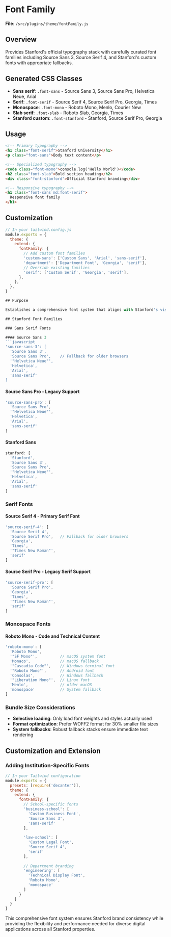 # Font Family

**File**: `/src/plugins/theme/fontFamily.js`

## Overview
Provides Stanford's official typography stack with carefully curated font families including Source Sans 3, Source Serif 4, and Stanford's custom fonts with appropriate fallbacks.

## Generated CSS Classes

- **Sans serif**: `.font-sans` - Source Sans 3, Source Sans Pro, Helvetica Neue, Arial
- **Serif**: `.font-serif` - Source Serif 4, Source Serif Pro, Georgia, Times
- **Monospace**: `.font-mono` - Roboto Mono, Menlo, Courier New
- **Slab serif**: `.font-slab` - Roboto Slab, Georgia, Times
- **Stanford custom**: `.font-stanford` - Stanford, Source Serif Pro, Georgia

## Usage

```html
<!-- Primary typography -->
<h1 class="font-serif">Stanford University</h1>
<p class="font-sans">Body text content</p>

<!-- Specialized typography -->
<code class="font-mono">console.log('Hello World')</code>
<h2 class="font-slab">Bold section heading</h2>
<div class="font-stanford">Official Stanford branding</div>

<!-- Responsive typography -->
<h1 class="font-sans md:font-serif">
  Responsive font family
</h1>
```

## Customization

```javascript
// In your tailwind.config.js
module.exports = {
  theme: {
    extend: {
      fontFamily: {
        // Add custom font families
        'custom-sans': ['Custom Sans', 'Arial', 'sans-serif'],
        'department': ['Department Font', 'Georgia', 'serif'],
        // Override existing families
        'serif': ['Custom Serif', 'Georgia', 'serif'],
      },
    },
  },
}

## Purpose

Establishes a comprehensive font system that aligns with Stanford's visual identity guidelines while maintaining web performance and cross-platform compatibility. The plugin provides semantic font family names that correspond to specific usage contexts within Stanford's design system.

## Stanford Font Families

### Sans Serif Fonts

#### Source Sans 3
```javascript
'source-sans-3': [
  'Source Sans 3', 
  'Source Sans Pro',    // Fallback for older browsers
  '"Helvetica Neue"', 
  'Helvetica', 
  'Arial', 
  'sans-serif'
]
```

#### Source Sans Pro - Legacy Support
```javascript
'source-sans-pro': [
  'Source Sans Pro', 
  '"Helvetica Neue"', 
  'Helvetica', 
  'Arial', 
  'sans-serif'
]
```

#### Stanford Sans
```javascript
stanford: [
  'Stanford', 
  'Source Sans 3', 
  'Source Sans Pro', 
  '"Helvetica Neue"', 
  'Helvetica', 
  'Arial', 
  'sans-serif'
]
```

### Serif Fonts

#### Source Serif 4 - Primary Serif Font
```javascript
'source-serif-4': [
  'Source Serif 4', 
  'Source Serif Pro',   // Fallback for older browsers
  'Georgia', 
  'Times', 
  '"Times New Roman"', 
  'serif'
]
```

#### Source Serif Pro - Legacy Serif Support
```javascript
'source-serif-pro': [
  'Source Serif Pro', 
  'Georgia', 
  'Times', 
  '"Times New Roman"', 
  'serif'
]
```

### Monospace Fonts

#### Roboto Mono - Code and Technical Content
```javascript
'roboto-mono': [
  'Roboto Mono', 
  '"SF Mono"',          // macOS system font
  'Monaco',             // macOS fallback
  '"Cascadia Code"',    // Windows terminal font
  '"Roboto Mono"',      // Android font
  'Consolas',           // Windows fallback
  '"Liberation Mono"',  // Linux font
  'Menlo',              // older macOS
  'monospace'           // System fallback
]
```

### Bundle Size Considerations
- **Selective loading**: Only load font weights and styles actually used
- **Format optimization**: Prefer WOFF2 format for 30% smaller file sizes
- **System fallbacks**: Robust fallback stacks ensure immediate text rendering

## Customization and Extension

### Adding Institution-Specific Fonts
```javascript
// In your Tailwind configuration
module.exports = {
  presets: [require('decanter')],
  theme: {
    extend: {
      fontFamily: {
        // School-specific fonts
        'business-school': [
          'Custom Business Font',
          'Source Sans 3',
          'sans-serif'
        ],
        
        'law-school': [
          'Custom Legal Font',
          'Source Serif 4',
          'serif'
        ],
        
        // Department branding
        'engineering': [
          'Technical Display Font',
          'Roboto Mono',
          'monospace'
        ]
      }
    }
  }
}
```

This comprehensive font system ensures Stanford brand consistency while providing the flexibility and performance needed for diverse digital applications across all Stanford properties.
